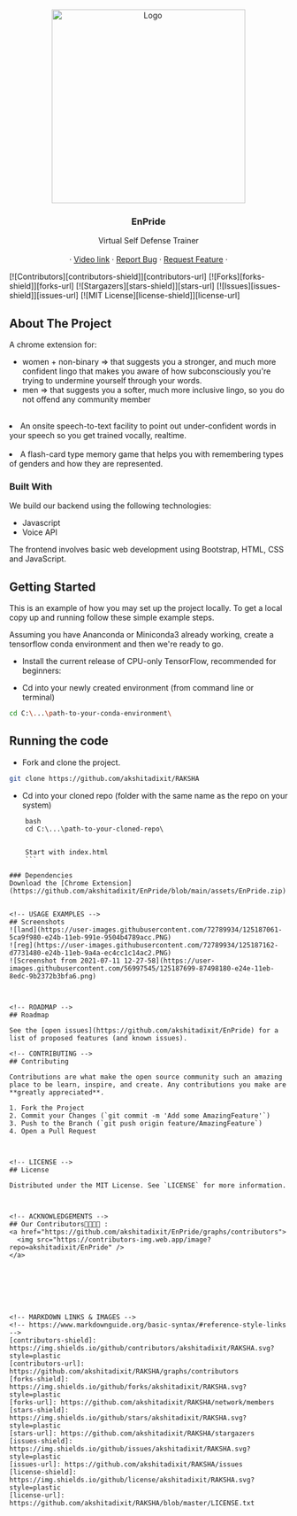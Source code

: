 <!-- PROJECT SHIELDS -->
<!--
*** Using markdown "reference style" links for readability.
*** Reference links are enclosed in brackets [ ] instead of parentheses ( ).
*** See the bottom of this document for the declaration of the reference variables
*** for contributors-url, forks-url, etc. This is an optional, concise syntax you may use.
*** https://www.markdownguide.org/basic-syntax/#reference-style-links
-->


<!-- PROJECT LOGO -->
<br />
<p align="center">
    <img src="images/logo.png" alt="Logo" width="350" height="350">

  <h3 align="center">EnPride</h3>

  <p align="center">
    Virtual Self Defense Trainer
    <br />
    <br />
    ·
    <a href="https://drive.google.com/file/d/1x_atAml5QaZT89KSTpwqJ7_WCY-tV5ql/view?usp=sharing">Video link</a>
    ·
    <a href="https://github.com/akshitadixit/RAKSHA/issues/new">Report Bug</a>
    ·
    <a href="https://github.com/akshitadixit/RAKSHA/issues/new">Request Feature</a>
    ·
  </p>
</p>


[![Contributors][contributors-shield]][contributors-url]
[![Forks][forks-shield]][forks-url]
[![Stargazers][stars-shield]][stars-url]
[![Issues][issues-shield]][issues-url]
[![MIT License][license-shield]][license-url]
<!-- ABOUT THE PROJECT -->
## About The Project
A chrome extension for:
						<ul>
							<li>
								women + non-binary => that suggests you a stronger, and much more confident lingo that
								makes you aware of how subconsciously you're trying to undermine yourself through your
								words.
							</li>
							<li>
								men => that suggests you a softer, much more inclusive lingo, so you do not offend any
								community member
							</li>
						</ul>
					</li><br />
					<li>
						An onsite speech-to-text facility to point out under-confident words in your speech so you get
						trained vocally, realtime.
					</li><br />
					<li>
						A flash-card type memory game that helps you with remembering types of genders and how they are
						represented.


### Built With

We build our backend using the following technologies:
* Javascript
* Voice API

The frontend involves basic web development using Bootstrap, HTML, CSS and JavaScript.


<!-- GETTING STARTED -->
## Getting Started

This is an example of how you may set up the project locally.
To get a local copy up and running follow these simple example steps.


Assuming you have Ananconda or Miniconda3 already working, create a tensorflow conda environment and then we're ready to go.

* Install the current release of CPU-only TensorFlow, recommended for beginners:


* Cd into your newly created environment (from command line or terminal)
```bash
cd C:\...\path-to-your-conda-environment\
```

## Running the code

* Fork and clone the project.

```bash
git clone https://github.com/akshitadixit/RAKSHA
```
* Cd into your cloned repo (folder with the same name as the repo on your system)
```
	bash
    cd C:\...\path-to-your-cloned-repo\
	
``` 
```
	Start with index.html
	```

### Dependencies
Download the [Chrome Extension](https://github.com/akshitadixit/EnPride/blob/main/assets/EnPride.zip)


<!-- USAGE EXAMPLES -->
## Screenshots
![land](https://user-images.githubusercontent.com/72789934/125187061-5ca9f980-e24b-11eb-991e-9504b4789acc.PNG)
![reg](https://user-images.githubusercontent.com/72789934/125187162-d7731480-e24b-11eb-9a4a-ec4cc1c14ac2.PNG)
![Screenshot from 2021-07-11 12-27-58](https://user-images.githubusercontent.com/56997545/125187699-87498180-e24e-11eb-8edc-9b2372b3bfa6.png)



<!-- ROADMAP -->
## Roadmap

See the [open issues](https://github.com/akshitadixit/EnPride) for a list of proposed features (and known issues).

<!-- CONTRIBUTING -->
## Contributing

Contributions are what make the open source community such an amazing place to be learn, inspire, and create. Any contributions you make are **greatly appreciated**.

1. Fork the Project
2. Commit your Changes (`git commit -m 'Add some AmazingFeature'`)
3. Push to the Branch (`git push origin feature/AmazingFeature`)
4. Open a Pull Request



<!-- LICENSE -->
## License

Distributed under the MIT License. See `LICENSE` for more information.



<!-- ACKNOWLEDGEMENTS -->
## Our Contributors👩‍💻👨‍💻 :
<a href="https://github.com/akshitadixit/EnPride/graphs/contributors">
  <img src="https://contributors-img.web.app/image?repo=akshitadixit/EnPride" />
</a>







<!-- MARKDOWN LINKS & IMAGES -->
<!-- https://www.markdownguide.org/basic-syntax/#reference-style-links -->
[contributors-shield]: https://img.shields.io/github/contributors/akshitadixit/RAKSHA.svg?style=plastic
[contributors-url]: https://github.com/akshitadixit/RAKSHA/graphs/contributors
[forks-shield]: https://img.shields.io/github/forks/akshitadixit/RAKSHA.svg?style=plastic
[forks-url]: https://github.com/akshitadixit/RAKSHA/network/members
[stars-shield]: https://img.shields.io/github/stars/akshitadixit/RAKSHA.svg?style=plastic
[stars-url]: https://github.com/akshitadixit/RAKSHA/stargazers
[issues-shield]: https://img.shields.io/github/issues/akshitadixit/RAKSHA.svg?style=plastic
[issues-url]: https://github.com/akshitadixit/RAKSHA/issues
[license-shield]: https://img.shields.io/github/license/akshitadixit/RAKSHA.svg?style=plastic
[license-url]: https://github.com/akshitadixit/RAKSHA/blob/master/LICENSE.txt
